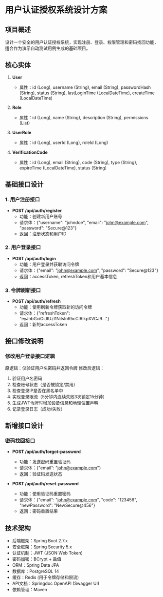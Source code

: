 # 用户认证授权系统设计方案

## 项目概述
设计一个安全的用户认证授权系统，实现注册、登录、权限管理和密码找回功能，适合作为演示自动测试用例生成的基础项目。

## 核心实体
1. **User**
   - 属性：id (Long), username (String), email (String), passwordHash (String), status (String), lastLoginTime (LocalDateTime), createTime (LocalDateTime)

2. **Role**
   - 属性：id (Long), name (String), description (String), permissions (List<String>)

3. **UserRole**
   - 属性：id (Long), userId (Long), roleId (Long)

4. **VerificationCode**
   - 属性：id (Long), email (String), code (String), type (String), expireTime (LocalDateTime), status (String)

## 基础接口设计
### 1. 用户注册接口
- **POST /api/auth/register**
  - 功能：创建新用户账号
  - 请求体：{"username": "johndoe", "email": "john@example.com", "password": "Secure@123"}
  - 返回：注册状态和用户ID

### 2. 用户登录接口
- **POST /api/auth/login**
  - 功能：用户登录并获取访问令牌
  - 请求体：{"email": "john@example.com", "password": "Secure@123"}
  - 返回：accessToken, refreshToken和用户基本信息

### 3. 令牌刷新接口
- **POST /api/auth/refresh**
  - 功能：使用刷新令牌获取新的访问令牌
  - 请求体：{"refreshToken": "eyJhbGciOiJIUzI1NiIsInR5cCI6IkpXVCJ9..."}
  - 返回：新的accessToken

## 接口修改说明
### 修改用户登录接口逻辑
原逻辑：仅验证用户名密码并返回令牌
修改后逻辑：
1. 验证用户名密码
2. 检查账号状态（是否被锁定/禁用）
3. 检查登录IP是否在黑名单中
4. 实现登录限流（5分钟内连续失败3次锁定15分钟）
5. 生成JWT令牌时增加设备信息和地理位置声明
6. 记录登录日志（成功/失败）

## 新增接口设计
### 密码找回接口
- **POST /api/auth/forgot-password**
  - 功能：发送密码重置验证码
  - 请求体：{"email": "john@example.com"}
  - 返回：验证码发送状态

- **POST /api/auth/reset-password**
  - 功能：使用验证码重置密码
  - 请求体：{"email": "john@example.com", "code": "123456", "newPassword": "NewSecure@456"}
  - 返回：密码重置结果

## 技术架构
- 后端框架：Spring Boot 2.7.x
- 安全框架：Spring Security 5.x
- 认证机制：JWT (JSON Web Token)
- 密码加密：BCrypt + 盐值
- ORM：Spring Data JPA
- 数据库：PostgreSQL 14
- 缓存：Redis (用于令牌存储和限流)
- API文档：Springdoc OpenAPI (Swagger UI)
- 依赖管理：Maven